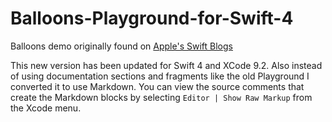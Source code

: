 # Balloons-Playground-for-Swift-4

Balloons demo originally found on [Apple's Swift Blogs](https://developer.apple.com/swift/blog/?id=9)

This new version has been updated for Swift 4 and XCode 9.2\. Also instead of using documentation sections and fragments like the old Playground I converted it to use Markdown. You can view the source comments that create the Markdown blocks by selecting `Editor | Show Raw Markup` from the Xcode menu.
